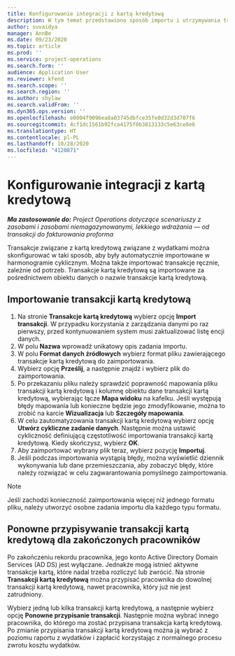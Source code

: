 ```yaml
---
title: Konfigurowanie integracji z kartą kredytową
description: W tym temat przedstawiono sposób importu i utrzymywania transakcji kartą kredytową związanych z wydatkami.
author: suvaidya
manager: AnnBe
ms.date: 09/23/2020
ms.topic: article
ms.prod: ''
ms.service: project-operations
ms.search.form: ''
audience: Application User
ms.reviewer: kfend
ms.search.scope: ''
ms.search.region: ''
ms.author: shylaw
ms.search.validFrom: ''
ms.dyn365.ops.version: ''
ms.openlocfilehash: e0004f9096ea8a03745dbfce35fe0d32d3d707f6
ms.sourcegitcommit: 4cf1dc1561b92fca4175f0b3813133c5e63ce8e6
ms.translationtype: HT
ms.contentlocale: pl-PL
ms.lasthandoff: 10/28/2020
ms.locfileid: "4120871"
---
```

# <a name="set-up-credit-card-integration"></a>Konfigurowanie integracji z kartą kredytową

_**Ma zastosowanie do:** Project Operations dotyczące scenariuszy z zasobami i zasobami niemagazynowanymi, lekkiego wdrażania — od transakcji do fakturowania proforma_

Transakcje związane z kartą kredytową związane z wydatkami można skonfigurować w taki sposób, aby były automatycznie importowane w harmonogramie cyklicznym. Można także importować transakcje ręcznie, zależnie od potrzeb. Transakcje kartą kredytową są importowane za pośrednictwem obiektu danych o nazwie transakcje kartą kredytową.

## <a name="import-credit-card-transactions"></a>Importowanie transakcji kartą kredytową

1. Na stronie **Transakcje kartą kredytową** wybierz opcję **Import transakcji**. W przypadku korzystania z zarządzania danymi po raz pierwszy, przed kontynuowaniem system musi zaktualizować listę encji danych.
2. W polu **Nazwa** wprowadź unikatowy opis zadania importu.
3. W polu **Format danych źródłowych** wybierz format pliku zawierającego transakcje kartą kredytową do zaimportowania.
4. Wybierz opcję **Prześlij**, a następnie znajdź i wybierz plik do zaimportowania.
5. Po przekazaniu pliku należy sprawdzić poprawność mapowania pliku transakcji kartą kredytową i kolumnę obiektu dane transakcji kartą kredytową, wybierając łącze **Mapa widoku** na kafelku. Jeśli występują błędy mapowania lub konieczne będzie jego zmodyfikowanie, można to zrobić na karcie **Wizualizacja** lub **Szczegóły mapowania**.
6. W celu zautomatyzowania transakcji kartą kredytową wybierz opcję **Utwórz cykliczne zadanie danych**. Następnie można ustawić cykliczność definiującą częstotliwość importowania transakcji kartą kredytową. Kiedy skończysz, wybierz **OK**.
7. Aby zaimportować wybrany plik teraz, wybierz pozycję **Importuj**.
8. Jeśli podczas importowania wystąpią błędy, można wyświetlić dziennik wykonywania lub dane przemieszczania, aby zobaczyć błędy, które należy rozwiązać w celu zagwarantowania pomyślnego zaimportowania.

> [!NOTE]
> Jeśli zachodzi konieczność zaimportowania więcej niż jednego formatu pliku, należy utworzyć osobne zadania importu dla każdego typu formatu.

## <a name="reassign-the-credit-card-transactions-for-terminated-employees"></a>Ponowne przypisywanie transakcji kartą kredytową dla zakończonych pracowników

Po zakończeniu rekordu pracownika, jego konto Active Directory Domain Services (AD DS) jest wyłączane. Jednakże mogą istnieć aktywne transakcje kartą, które nadal trzeba rozliczyć lub zwrócić. Na stronie **Transakcji kartą kredytową** można przypisać pracownika do dowolnej transakcji kartą kredytową, nawet pracownika, który już nie jest zatrudniony.

Wybierz jedną lub kilka transakcji kartą kredytową, a następnie wybierz opcję **Ponowne przypisanie transakcji**. Następnie można wybrać innego pracownika, do którego ma zostać przypisana transakcja kartą kredytową. Po zmianie przypisania transakcji kartą kredytową można ją wybrać z poziomu raportu z wydatków i zapłacić korzystając z normalnego procesu zwrotu kosztu wydatków.
